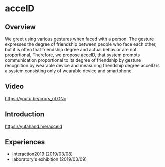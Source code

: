 # accelD

## Overview

We greet using various gestures when faced with a person. The gesture expresses the degree of friendship between people who face each other, but it is often that friendship degree and actual behavior are not proportional, Therefore, we propose accelD, that system prompts communication proportional to its degree of friendship by gesture recognition by wearable device and measuring friendship degree accelD is a system consisting only of wearable device and smartphone.

## Video

https://youtu.be/crors_oLGNc

## Introduction

https://yutahand.me/acceld

## Experiences

 - interaction2019 (2019/03/08)
 - laboratory's exhibition (2019/03/09)